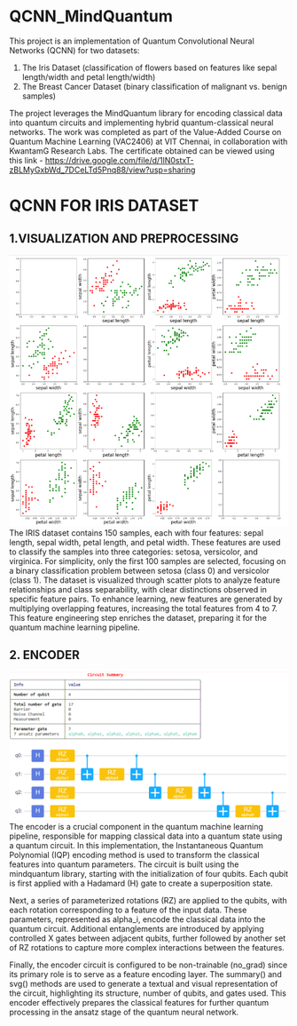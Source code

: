 # QCNN_MindQuantum

This project is an implementation of Quantum Convolutional Neural Networks (QCNN) for two datasets:
1) The Iris Dataset (classification of flowers based on features like sepal length/width and petal length/width)
2) The Breast Cancer Dataset (binary classification of malignant vs. benign samples)

The project leverages the MindQuantum library for encoding classical data into quantum circuits and implementing hybrid quantum-classical neural networks. The work was completed as part of the Value-Added Course on Quantum Machine Learning (VAC2406) at VIT Chennai, in collaboration with KwantamG Research Labs. The certificate obtained can be viewed using this link - 
https://drive.google.com/file/d/1lN0stxT-zBLMyGxbWd_7DCeLTd5Pnq88/view?usp=sharing

# QCNN FOR IRIS DATASET
## 1.VISUALIZATION AND PREPROCESSING
![Project Diagram](assets/IRIS_Visualization.png)
The IRIS dataset contains 150 samples, each with four features: sepal length, sepal width, petal length, and petal width. These features are used to classify the samples into three categories: setosa, versicolor, and virginica. For simplicity, only the first 100 samples are selected, focusing on a binary classification problem between setosa (class 0) and versicolor (class 1). The dataset is visualized through scatter plots to analyze feature relationships and class separability, with clear distinctions observed in specific feature pairs. To enhance learning, new features are generated by multiplying overlapping features, increasing the total features from 4 to 7. This feature engineering step enriches the dataset, preparing it for the quantum machine learning pipeline.

## 2. ENCODER
![Project Diagram](assets/Encoder.png)
The encoder is a crucial component in the quantum machine learning pipeline, responsible for mapping classical data into a quantum state using a quantum circuit. In this implementation, the Instantaneous Quantum Polynomial (IQP) encoding method is used to transform the classical features into quantum parameters. The circuit is built using the mindquantum library, starting with the initialization of four qubits. Each qubit is first applied with a Hadamard (H) gate to create a superposition state.

Next, a series of parameterized rotations (RZ) are applied to the qubits, with each rotation corresponding to a feature of the input data. These parameters, represented as alpha_i, encode the classical data into the quantum circuit. Additional entanglements are introduced by applying controlled X gates between adjacent qubits, further followed by another set of RZ rotations to capture more complex interactions between the features.

Finally, the encoder circuit is configured to be non-trainable (no_grad) since its primary role is to serve as a feature encoding layer. The summary() and svg() methods are used to generate a textual and visual representation of the circuit, highlighting its structure, number of qubits, and gates used. This encoder effectively prepares the classical features for further quantum processing in the ansatz stage of the quantum neural network.
